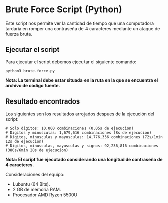 # Brute Force Script (Python)

Este script nos permite ver la cantidad de tiempo que una computadora tardaria en romper una contraseña de 4 caracteres
mediante un ataque de fuerza bruta.

## Ejecutar el script

Para ejecutar el script debemos ejecutar el siguiente comando:

```
python3 brute-force.py
```

**Nota: La terminal debe estar situada en la ruta en la que se encuentra el archivo de código fuente.**

## Resultado encontrados

Los siguientes son los resultados arrojados despues de la ejecución del script:

```
# Solo digitos: 10,000 combinaciones (0.05s de ejecucion)
# Digitos y minusculas: 1,679,616 combinaciones (8s de ejecucion)
# Digitos, minusculas y mayusculas: 14,776,336 combinaciones (72s/1min 12s de ejecucion)
# Digitos, minusculas, mayusculas y signos: 92,236,816 combinaciones (380s/6min 20s de ejecucion)
```

**Nota: El script fue ejecutado considerando una longitud de contraseña de 4 caracteres.**

Consideraciones del equipo:

- Lubuntu (64 Bits).
- 2 GB de memoria RAM.
- Procesador AMD Ryzen 5500U
